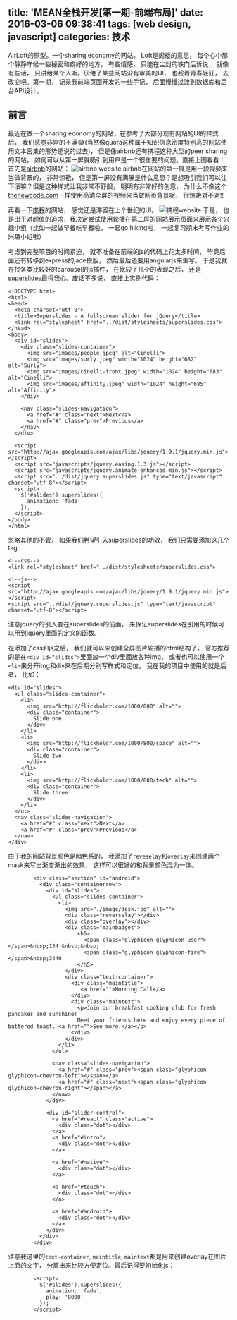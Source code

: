title: 'MEAN全栈开发[第一期-前端布局]'
date: 2016-03-06 09:38:41
tags: [web design, javascript]
categories: 技术
---

AirLoft的原型。一个sharing economy的网站。 Loft是阁楼的意思， 每个心中那个静静守候一些秘密和癖好的地方。 有些情感， 只能在尘封的铁门后诉说， 就像有些话， 只讲给某个人听。厌倦了某些网站没有审美的UI， 也趁着青春轻狂， 去改变吧。第一期， 记录我前端页面开发的一些手记， 后面慢慢过渡到数据库和后台API设计。

<!-- more -->

## 前言

最近在做一个sharing economy的网站，在参考了大部分现有网站的UI的样式后， 我们感觉非常的不满😂(当然像quora这种属于知识信息密度特别高的网站使用文本密集的形势还说的过去)， 但是像airbnb还有携程这种大型的peer sharing的网站， 如何可以从第一屏就吸引到用户是一个很重要的问题。直接上图看看：
首先是[airbnb](https://www.airbnb.ca/)的网站：
![airbnb website](http://ww1.sinaimg.cn/large/c5ee78b5gw1f1mrezw5z0j21kw0t9dqn.jpg)
airbnb在网站的第一屏是用一段视频来当做背景的， 非常惊艳， 但是第一屏没有满屏是什么意思？是想吸引我们可以往下滚嘛？但是这种样式让我非常不舒服， 明明有非常好的创意， 为什么不像这个[thenewcode.com](http://thenewcode.com/samples/polina.html)一样使用高清全屏的视频来当做网页背景呢， 很惊艳对不对!!

再看一下[携程](http://www.ctrip.com/#ctm_ref=nb_cn_top)的网站， 感觉还是滞留在上个世纪的UI。
![携程website](http://ww2.sinaimg.cn/large/c5ee78b5gw1f1mrhyoxpvj21kw0t7qiu.jpg)
于是， 也是出于对颜值的追求，我决定尝试使用轮播在第二屏的网站展示页面来展示各个兴趣小组（比如一起做早餐吃早餐啦， 一起go hiking啦， 一起复习期末考写作业的兴趣小组啦）

考虑到完整项目的时间紧迫， 就不准备在前端的js的代码上花太多时间， 毕竟后面还有转移到express的jade模版， 然后最后还要用angularjs来重写。 于是我就在找各类比较好的carousel的js插件， 在比较了几个的表现之后， 还是[superslides](https://github.com/nicinabox/superslides)最得我心。废话不多说， 直接上实例代码：

```
<!DOCTYPE html>
<html>
<head>
  <meta charset="utf-8">
  <title>Superslides - A fullscreen slider for jQuery</title>
  <link rel="stylesheet" href="../dist/stylesheets/superslides.css">
</head>
<body>
  <div id="slides">
    <div class="slides-container">
      <img src="images/people.jpeg" alt="Cinelli">
      <img src="images/surly.jpeg" width="1024" height="682" alt="Surly">
      <img src="images/cinelli-front.jpeg" width="1024" height="683" alt="Cinelli">
      <img src="images/affinity.jpeg" width="1024" height="685" alt="Affinity">
    </div>

    <nav class="slides-navigation">
      <a href="#" class="next">Next</a>
      <a href="#" class="prev">Previous</a>
    </nav>
  </div>

  <script src="http://ajax.googleapis.com/ajax/libs/jquery/1.9.1/jquery.min.js"></script>
  <script src="javascripts/jquery.easing.1.3.js"></script>
  <script src="javascripts/jquery.animate-enhanced.min.js"></script>
  <script src="../dist/jquery.superslides.js" type="text/javascript" charset="utf-8"></script>
  <script>
    $('#slides').superslides({
      animation: 'fade'
    });
  </script>
</body>
</html>
```

忽略其他的不管， 如果我们希望引入superslides的功效， 我们只需要添加这几个tag:

```
<!--css-->
<link rel="stylesheet" href="../dist/stylesheets/superslides.css">

<!--js-->
<script src="http://ajax.googleapis.com/ajax/libs/jquery/1.9.1/jquery.min.js"></script>
<script src="../dist/jquery.superslides.js" type="text/javascript" charset="utf-8"></script>
```

注意jquery的引入要在superslides的前面， 来保证superslides在引用的时候可以用到jquery里面的定义的函数。

在添加了css和js之后， 我们就可以来创建全屏图片轮播的html结构了， 官方推荐的是在`<div id="slides">`里面放一个div里面放各种img， 或者也可以使用一个`<li>`来分开img和div来在后期分别写样式和定位， 我在我的项目中使用的就是后者， 比如：

```
<div id="slides">
  <ul class="slides-container">
    <li>
      <img src="http://flickholdr.com/1000/800" alt="">
      <div class="container">
        Slide one
      </div>
    </li>
    <li>
      <img src="http://flickholdr.com/1000/800/space" alt="">
      <div class="container">
        Slide two
      </div>
    </li>
    <li>
      <img src="http://flickholdr.com/1000/800/tech" alt="">
      <div class="container">
        Slide three
      </div>
    </li>
  </ul>
  <nav class="slides-navigation">
    <a href="#" class="next">Next</a>
    <a href="#" class="prev">Previous</a>
  </nav>
</div>
```

由于我的网站背景颜色是暗色系的， 我添加了`reveselay`和`overlay`来创建两个mask来写出渐变渐出的效果， 这样可以很好的和背景颜色混为一体。

```
        <div class="section" id="android">
          <div class="containerrow">
            <div id="slides">
              <ul class="slides-container">
                <li>
                  <img src="./image/desk.jpg" alt="">
                  <div class="reverselay"></div>
                  <div class="overlay"></div>
                  <div class="mainbadget">
                      <h5>
                        <span class="glyphicon glyphicon-user"></span>&nbsp;134 &nbsp;&nbsp;
                        <span class="glyphicon glyphicon-fire"></span>&nbsp;3440
                      </h5>
                  </div>
                  <div class="text-container">
                    <div class="maintitle">
                       <a href="">Morning Call</a>
                    </div>
                    <div class="maintext">
                      <p>Join our breakfast cooking club for fresh pancakes and sunshine!
                      Meet your friends here and enjoy every piece of buttered toast. <a href="">See more.</a></p>
                    </div>
                  </div>    
                </li>
              </ul>

              <nav class="slides-navigation">
                <a href="#" class="prev"><span class="glyphicon glyphicon-chevron-left"></span></a>
                <a href="#" class="next"><span class="glyphicon glyphicon-chevron-right"></span></a>
              </nav>
            </div>
            
            <div id="slider-control">
              <a href="#react" class="active">
                <div class="dot"></div>
              </a>
              <a href="#intro">
                <div class="dot"></div>
              </a>

              <a href="#native">
                <div class="dot"></div>
              </a>

              <a href="#touch">
                <div class="dot"></div>
              </a>

              <a href="#android">
                <div class="dot"></div>
              </a>
            </div>
          </div>
        </div>
```

注意我这里的`text-container`, `maintitle`, `maintext`都是用来创建overlay在图片上面的文字， 分离出来比较方便定位。最后记得要初始化js：

```
        <script>
          $('#slides').superslides({
            animation: 'fade',
            play: '8000'
          });
        </script>
```
